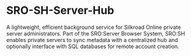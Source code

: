 # SRO-SH-Server-Hub
A lightweight, efficient background service for Silkroad Online private server administrators. Part of the SRO:Server Browser System, SRO:SH enables private servers to sync metadata with a centralized hub and optionally interface with SQL databases for remote account creation.
